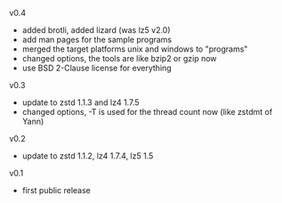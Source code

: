 
v0.4
- added brotli, added lizard (was lz5 v2.0)
- add man pages for the sample programs
- merged the target platforms unix and windows to "programs"
- changed options, the tools are like bzip2 or gzip now
- use BSD 2-Clause license for everything

v0.3
- update to zstd 1.1.3 and lz4 1.7.5
- changed options, -T is used for the thread count now (like zstdmt of Yann)

v0.2
- update to zstd 1.1.2, lz4 1.7.4, lz5 1.5

v0.1
- first public release
